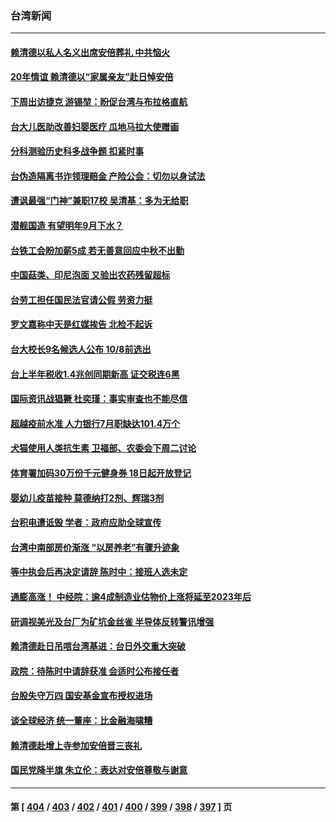 ### 台湾新闻
---
#### [赖清德以私人名义出席安倍葬礼 中共恼火](../../pages/ncid1349361/n13779158.md) 
#### [20年情谊 赖清德以“家属亲友”赴日悼安倍](../../pages/ncid1349361/n13779274.md) 
#### [下周出访捷克 游锡堃：盼促台湾与布拉格直航](../../pages/ncid1349361/n13779316.md) 
#### [台大儿医助改善妇婴医疗 瓜地马拉大使赠画](../../pages/ncid1349361/n13779302.md) 
#### [分科测验历史科多战争题 扣紧时事](../../pages/ncid1349361/n13779311.md) 
#### [台伪造隔离书诈领理赔金 产险公会：切勿以身试法](../../pages/ncid1349361/n13779291.md) 
#### [遭讽最强“门神”兼职17校 吴清基：多为无给职](../../pages/ncid1349361/n13779318.md) 
#### [潜舰国造 有望明年9月下水？](../../pages/ncid1349361/n13779314.md) 
#### [台铁工会盼加薪5成 若无善意回应中秋不出勤](../../pages/ncid1349361/n13779325.md) 
#### [中国菇类、印尼泡面 又验出农药残留超标](../../pages/ncid1349361/n13779321.md) 
#### [台劳工担任国民法官请公假 劳资力挺](../../pages/ncid1349361/n13779285.md) 
#### [罗文嘉称中天是红媒挨告 北检不起诉](../../pages/ncid1349361/n13779319.md) 
#### [台大校长9名候选人公布 10/8前选出](../../pages/ncid1349361/n13779308.md) 
#### [台上半年税收1.4兆创同期新高 证交税连6黑](../../pages/ncid1349361/n13779304.md) 
#### [国际资讯战猖獗 杜奕瑾：事实审查也不能尽信](../../pages/ncid1349361/n13779278.md) 
#### [超越疫前水准 人力银行7月职缺达101.4万个](../../pages/ncid1349361/n13779288.md) 
#### [犬猫使用人类抗生素 卫福部、农委会下周二讨论](../../pages/ncid1349361/n13779283.md) 
#### [体育署加码30万份千元健身券 18日起开放登记](../../pages/ncid1349361/n13779284.md) 
#### [婴幼儿疫苗接种 莫德纳打2剂、辉瑞3剂](../../pages/ncid1349361/n13779287.md) 
#### [台积电遭诋毁 学者：政府应助全球宣传](../../pages/ncid1349361/n13779161.md) 
#### [台湾中南部房价渐涨 “以房养老”有骤升迹象](../../pages/ncid1349361/n13779193.md) 
#### [等中执会后再决定请辞 陈时中：接班人选未定](../../pages/ncid1349361/n13779155.md) 
#### [通膨高涨！ 中经院：逾4成制造业估物价上涨将延至2023年后](../../pages/ncid1349361/n13779177.md) 
#### [研调视美光及台厂为矿坑金丝雀 半导体反转警讯增强](../../pages/ncid1349361/n13779184.md) 
#### [赖清德赴日吊唁​ 台湾基进：台日外交重大突破](../../pages/ncid1349361/n13779154.md) 
#### [政院：待陈时中请辞获准 会适时公布接任者](../../pages/ncid1349361/n13779149.md) 
#### [台股失守万四 国安基金宣布授权进场](../../pages/ncid1349361/n13779182.md) 
#### [谈全球经济 统一董座：比金融海啸糟](../../pages/ncid1349361/n13779150.md) 
#### [赖清德赴增上寺参加安倍晋三丧礼](../../pages/ncid1349361/n13779171.md) 
#### [国民党降半旗 朱立伦：表达对安倍尊敬与谢意](../../pages/ncid1349361/n13779163.md) 

---
#### 第 [ [404](./404.md) / [403](./403.md) / [402](./402.md) / [401](./401.md) / [400](./400.md) / [399](./399.md) / [398](./398.md) / [397](./397.md) ] 页

